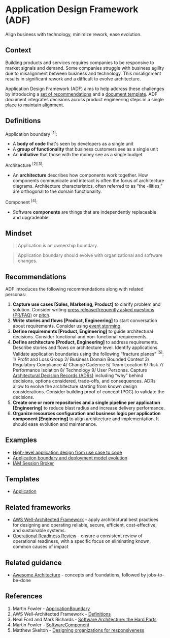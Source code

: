 # Application Design Framework (ADF)
Align business with technology, minimize rework, ease evolution.

## Context
Building products and services requires companies to be responsive to market signals and demand. Some companies struggle with business agility due to misalignment between business and technology. This misalignment results in significant rework and a difficult to evolve architecture. 

Application Design Framework (ADF) aims to help address these challenges by introducing a [set of recommendations](#recommendations) and a [document template](templates/application/README.md). ADF document integrates decisions across product engineering steps in a single place to maintain alignment.

## Definitions

Application boundary <sup>[1]</sup>:
* A **body of code** that's seen by developers as a single unit
* A **group of functionality** that business customers see as a single unit
* An **initiative** that those with the money see as a single budget

Architecture <sup>[2][3]</sup>:
* An **architecture** describes how components work together. How components communicate and interact is often the focus of architecture diagrams. Architecture characteristics, often referred to as “the -ilities,” are orthogonal to the domain functionality. 

Component <sup>[4]</sup>:
* Software **components** are things that are independently replaceable and upgradeable.

## Mindset
> Application is an ownership boundary.

> Application boundary should evolve with organizational and software changes.

## Recommendations
ADF introduces the following recommendations along with related personas:
1. **Capture use cases [Sales, Marketing, Product]** to clarify problem and solution. Consider writing [press release/frequently asked questions (PR/FAQ)](https://productstrategy.co/working-backwards-the-amazon-prfaq-for-product-innovation/) or [pitch](https://basecamp.com/shapeup/1.5-chapter-06).
2. **Write stories and flows [Product, Engineering]** to start conversation about requirements. Consider using [event storming](https://en.wikipedia.org/wiki/Event_storming).
3. **Define requirements [Product, Engineering]** to guide architectural decisions. Consider functional and non-functional requirements.
4. **Define architecture [Product, Engineering]** to address requirements. Describe stories and flows on architecture level. Identify applications. Validate application boundaries using the following “fracture planes” <sup>[5]</sup>: 1/ Profit and Loss Group 2/ Business Domain Bounded Context 3/ Regulatory Compliance 4/ Change Cadence 5/ Team Location 6/ Risk 7/ Performance Isolation 8/ Technology 9/ User Personas. Capture [Architectural Decision Records (ADRs)](https://docs.aws.amazon.com/prescriptive-guidance/latest/architectural-decision-records/appendix.html) including “why” behind decisions, options considered, trade-offs, and consequences. ADRs allow to evolve the architecture starting from known design considerations. Consider building proof of concept (POC) to validate the decisions.
5. **Create one or more repositories and a single pipeline per application [Engineering]** to reduce blast radius and increase delivery performance.
6. **Organize resources configuration and business logic per application component [Engineering]** to align architecture and implementation. It should ease evolution and maintenance.

## Examples
* [High-level application design from use case to code](examples/application-design/README.md)
* [Application boundary and deployment model evolution](examples/application-evolution/README.md)
* [IAM Session Broker](examples/iam-session-broker/README.md)

## Templates
* [Application](templates/application/README.md)

## Related frameworks
* [AWS Well-Architected Framework](https://aws.amazon.com/architecture/well-architected/) - apply architectural best practices for designing and operating reliable, secure, efficient, cost-effective, and sustainable systems.
* [Operational Readiness Review](https://docs.aws.amazon.com/wellarchitected/latest/operational-readiness-reviews/wa-operational-readiness-reviews.html) - ensure a consistent review of operational readiness, with a specific focus on eliminating known, common causes of impact

## Related guidance
* [Awesome Architecture](https://github.com/alexpulver/awesome-architecture) - concepts and foundations, followed by jobs-to-be-done

## References
1. Martin Fowler - [ApplicationBoundary](https://martinfowler.com/bliki/ApplicationBoundary.html)
2. AWS Well-Architected Framework - [Definitions](https://docs.aws.amazon.com/wellarchitected/latest/framework/definitions.html)
3. Neal Ford and Mark Richards - [Software Architecture: the Hard Parts](https://www.infoq.com/podcasts/software-architecture-hard-parts/)
4. Martin Fowler - [SoftwareComponent](https://martinfowler.com/bliki/SoftwareComponent.html)
5. Matthew Skelton - [Designing organizations for responsiveness](https://blog.matthewskelton.net/2017/11/07/designing-organisations-for-responsiveness/#more-2053)
